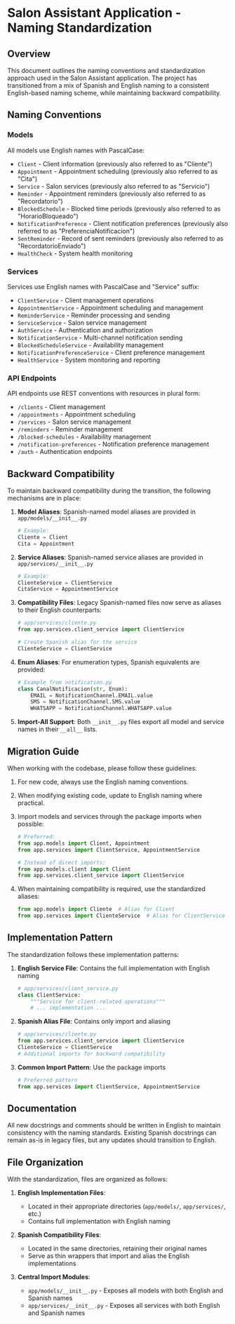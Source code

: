 # Salon Assistant Application - Naming Standardization

## Overview

This document outlines the naming conventions and standardization approach used in the Salon Assistant application. The project has transitioned from a mix of Spanish and English naming to a consistent English-based naming scheme, while maintaining backward compatibility.

## Naming Conventions

### Models

All models use English names with PascalCase:
- `Client` - Client information (previously also referred to as "Cliente")
- `Appointment` - Appointment scheduling (previously also referred to as "Cita")
- `Service` - Salon services (previously also referred to as "Servicio") 
- `Reminder` - Appointment reminders (previously also referred to as "Recordatorio")
- `BlockedSchedule` - Blocked time periods (previously also referred to as "HorarioBloqueado")
- `NotificationPreference` - Client notification preferences (previously also referred to as "PreferenciaNotificacion")
- `SentReminder` - Record of sent reminders (previously also referred to as "RecordatorioEnviado")
- `HealthCheck` - System health monitoring

### Services

Services use English names with PascalCase and "Service" suffix:
- `ClientService` - Client management operations
- `AppointmentService` - Appointment scheduling and management
- `ReminderService` - Reminder processing and sending
- `ServiceService` - Salon service management
- `AuthService` - Authentication and authorization
- `NotificationService` - Multi-channel notification sending
- `BlockedScheduleService` - Availability management
- `NotificationPreferenceService` - Client preference management
- `HealthService` - System monitoring and reporting

### API Endpoints

API endpoints use REST conventions with resources in plural form:
- `/clients` - Client management
- `/appointments` - Appointment scheduling
- `/services` - Salon service management
- `/reminders` - Reminder management
- `/blocked-schedules` - Availability management
- `/notification-preferences` - Notification preference management
- `/auth` - Authentication endpoints

## Backward Compatibility

To maintain backward compatibility during the transition, the following mechanisms are in place:

1. **Model Aliases**: Spanish-named model aliases are provided in `app/models/__init__.py`
   ```python
   # Example:
   Cliente = Client
   Cita = Appointment
   ```

2. **Service Aliases**: Spanish-named service aliases are provided in `app/services/__init__.py`
   ```python
   # Example:
   ClienteService = ClientService
   CitaService = AppointmentService
   ```

3. **Compatibility Files**: Legacy Spanish-named files now serve as aliases to their English counterparts:
   ```python
   # app/services/cliente.py
   from app.services.client_service import ClientService
   
   # Create Spanish alias for the service
   ClienteService = ClientService
   ```

4. **Enum Aliases**: For enumeration types, Spanish equivalents are provided:
   ```python
   # Example from notification.py
   class CanalNotificacion(str, Enum):
       EMAIL = NotificationChannel.EMAIL.value
       SMS = NotificationChannel.SMS.value
       WHATSAPP = NotificationChannel.WHATSAPP.value
   ```

5. **Import-All Support**: Both `__init__.py` files export all model and service names in their `__all__` lists.

## Migration Guide

When working with the codebase, please follow these guidelines:

1. For new code, always use the English naming conventions.
2. When modifying existing code, update to English naming where practical.
3. Import models and services through the package imports when possible:
   ```python
   # Preferred:
   from app.models import Client, Appointment
   from app.services import ClientService, AppointmentService
   
   # Instead of direct imports:
   from app.models.client import Client
   from app.services.client_service import ClientService
   ```

4. When maintaining compatibility is required, use the standardized aliases:
   ```python
   from app.models import Cliente  # Alias for Client
   from app.services import ClienteService  # Alias for ClientService
   ```

## Implementation Pattern

The standardization follows these implementation patterns:

1. **English Service File**: Contains the full implementation with English naming
   ```python
   # app/services/client_service.py
   class ClientService:
       """Service for client-related operations"""
       # ... implementation ...
   ```

2. **Spanish Alias File**: Contains only import and aliasing
   ```python
   # app/services/cliente.py
   from app.services.client_service import ClientService
   ClienteService = ClientService
   # Additional imports for backward compatibility
   ```

3. **Common Import Pattern**: Use the package imports
   ```python
   # Preferred pattern
   from app.services import ClientService, AppointmentService
   ```

## Documentation

All new docstrings and comments should be written in English to maintain consistency with the naming standards. Existing Spanish docstrings can remain as-is in legacy files, but any updates should transition to English.

## File Organization

With the standardization, files are organized as follows:

1. **English Implementation Files**:
   - Located in their appropriate directories (`app/models/`, `app/services/`, etc.)
   - Contains full implementation with English naming

2. **Spanish Compatibility Files**:
   - Located in the same directories, retaining their original names
   - Serve as thin wrappers that import and alias the English implementations

3. **Central Import Modules**:
   - `app/models/__init__.py` - Exposes all models with both English and Spanish names
   - `app/services/__init__.py` - Exposes all services with both English and Spanish names 